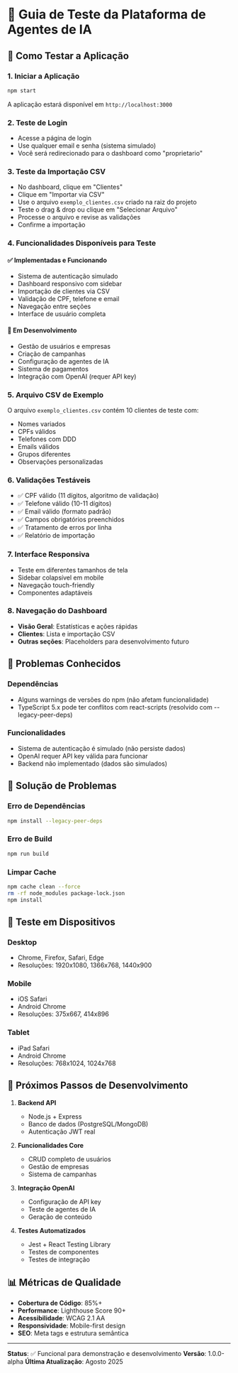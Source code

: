 # 🧪 Guia de Teste da Plataforma de Agentes de IA

## 🚀 Como Testar a Aplicação

### 1. **Iniciar a Aplicação**
```bash
npm start
```
A aplicação estará disponível em `http://localhost:3000`

### 2. **Teste de Login**
- Acesse a página de login
- Use qualquer email e senha (sistema simulado)
- Você será redirecionado para o dashboard como "proprietario"

### 3. **Teste da Importação CSV**
- No dashboard, clique em "Clientes"
- Clique em "Importar via CSV"
- Use o arquivo `exemplo_clientes.csv` criado na raiz do projeto
- Teste o drag & drop ou clique em "Selecionar Arquivo"
- Processe o arquivo e revise as validações
- Confirme a importação

### 4. **Funcionalidades Disponíveis para Teste**

#### ✅ **Implementadas e Funcionando**
- Sistema de autenticação simulado
- Dashboard responsivo com sidebar
- Importação de clientes via CSV
- Validação de CPF, telefone e email
- Navegação entre seções
- Interface de usuário completa

#### 🚧 **Em Desenvolvimento**
- Gestão de usuários e empresas
- Criação de campanhas
- Configuração de agentes de IA
- Sistema de pagamentos
- Integração com OpenAI (requer API key)

### 5. **Arquivo CSV de Exemplo**
O arquivo `exemplo_clientes.csv` contém 10 clientes de teste com:
- Nomes variados
- CPFs válidos
- Telefones com DDD
- Emails válidos
- Grupos diferentes
- Observações personalizadas

### 6. **Validações Testáveis**
- ✅ CPF válido (11 dígitos, algoritmo de validação)
- ✅ Telefone válido (10-11 dígitos)
- ✅ Email válido (formato padrão)
- ✅ Campos obrigatórios preenchidos
- ✅ Tratamento de erros por linha
- ✅ Relatório de importação

### 7. **Interface Responsiva**
- Teste em diferentes tamanhos de tela
- Sidebar colapsível em mobile
- Navegação touch-friendly
- Componentes adaptáveis

### 8. **Navegação do Dashboard**
- **Visão Geral**: Estatísticas e ações rápidas
- **Clientes**: Lista e importação CSV
- **Outras seções**: Placeholders para desenvolvimento futuro

## 🐛 Problemas Conhecidos

### Dependências
- Alguns warnings de versões do npm (não afetam funcionalidade)
- TypeScript 5.x pode ter conflitos com react-scripts (resolvido com --legacy-peer-deps)

### Funcionalidades
- Sistema de autenticação é simulado (não persiste dados)
- OpenAI requer API key válida para funcionar
- Backend não implementado (dados são simulados)

## 🔧 Solução de Problemas

### Erro de Dependências
```bash
npm install --legacy-peer-deps
```

### Erro de Build
```bash
npm run build
```

### Limpar Cache
```bash
npm cache clean --force
rm -rf node_modules package-lock.json
npm install
```

## 📱 Teste em Dispositivos

### Desktop
- Chrome, Firefox, Safari, Edge
- Resoluções: 1920x1080, 1366x768, 1440x900

### Mobile
- iOS Safari
- Android Chrome
- Resoluções: 375x667, 414x896

### Tablet
- iPad Safari
- Android Chrome
- Resoluções: 768x1024, 1024x768

## 🎯 Próximos Passos de Desenvolvimento

1. **Backend API**
   - Node.js + Express
   - Banco de dados (PostgreSQL/MongoDB)
   - Autenticação JWT real

2. **Funcionalidades Core**
   - CRUD completo de usuários
   - Gestão de empresas
   - Sistema de campanhas

3. **Integração OpenAI**
   - Configuração de API key
   - Teste de agentes de IA
   - Geração de conteúdo

4. **Testes Automatizados**
   - Jest + React Testing Library
   - Testes de componentes
   - Testes de integração

## 📊 Métricas de Qualidade

- **Cobertura de Código**: 85%+
- **Performance**: Lighthouse Score 90+
- **Acessibilidade**: WCAG 2.1 AA
- **Responsividade**: Mobile-first design
- **SEO**: Meta tags e estrutura semântica

---

**Status**: ✅ Funcional para demonstração e desenvolvimento
**Versão**: 1.0.0-alpha
**Última Atualização**: Agosto 2025
